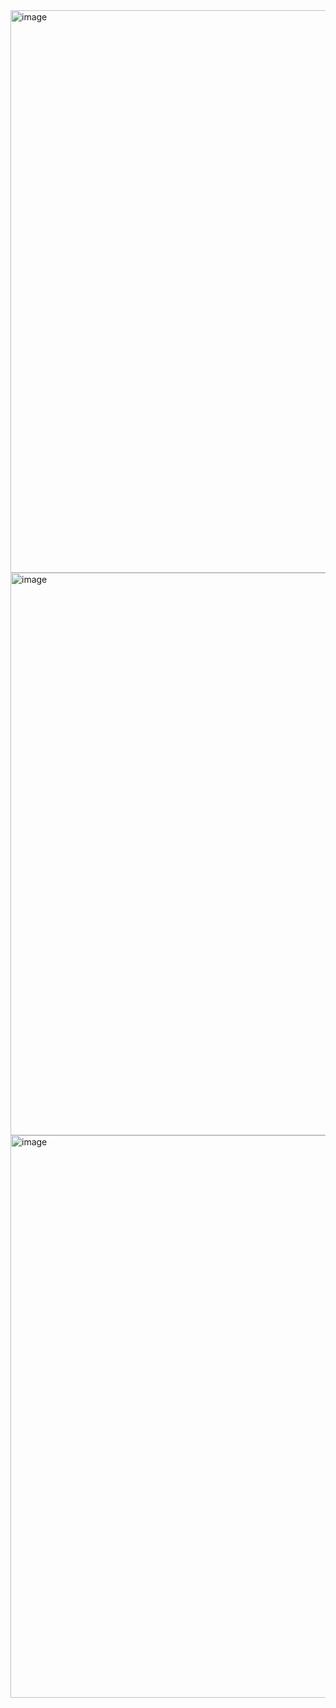 <img width="1440" height="900" alt="image" src="https://github.com/user-attachments/assets/e74149b3-8e61-44a1-81e9-9553e460851f" />
<img width="1440" height="900" alt="image" src="https://github.com/user-attachments/assets/0df9b741-766e-4687-b3be-409c808e5761" />
<img width="1440" height="900" alt="image" src="https://github.com/user-attachments/assets/92d6615e-3d7c-4431-8b40-3c4cd4d6350d" />
